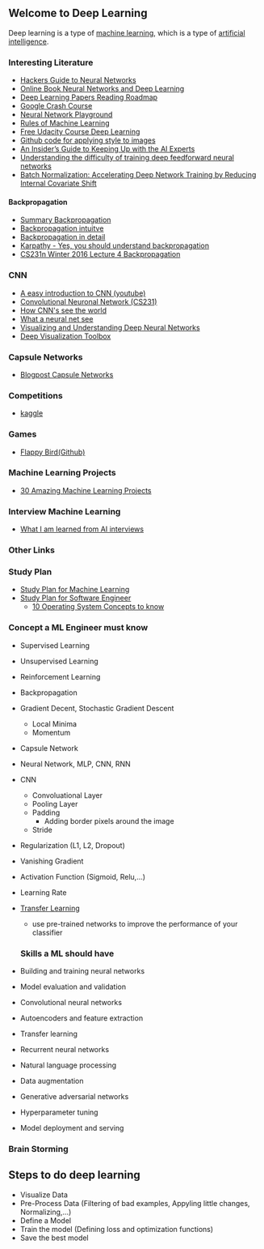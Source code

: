 ## Welcome to Deep Learning
Deep learning is a type of [machine learning](https://en.wikipedia.org/wiki/Machine_learning), which is a type of [artificial intelligence](https://en.wikipedia.org/wiki/Artificial_intelligence).

### Interesting Literature
- [Hackers Guide to Neural Networks](http://karpathy.github.io/neuralnets/)
- [Online Book Neural Networks and Deep Learning](http://neuralnetworksanddeeplearning.com/index.html)
- [Deep Learning Papers Reading Roadmap](https://github.com/floodsung/Deep-Learning-Papers-Reading-Roadmap)
- [Google Crash Course](https://developers.google.com/machine-learning/crash-course/fitter/graph)
- [Neural Network Playground](http://playground.tensorflow.org/#activation=tanh&batchSize=10&dataset=circle&regDataset=reg-plane&learningRate=0.03&regularizationRate=0&noise=0&networkShape=4,2&seed=0.30786&showTestData=false&discretize=false&percTrainData=50&x=true&y=true&xTimesY=false&xSquared=false&ySquared=false&cosX=false&sinX=false&cosY=false&sinY=false&collectStats=false&problem=classification&initZero=false&hideText=false)
- [Rules of Machine Learning](https://developers.google.com/machine-learning/guides/rules-of-ml/)
- [Free Udacity Course Deep Learning](https://eu.udacity.com/course/deep-learning--ud730?utm_medium=referral&utm_campaign=api)
- [Github code for applying style to images](https://github.com/lengstrom/fast-style-transfer)
- [An Insider’s Guide to Keeping Up with the AI Experts](https://blog.udacity.com/2018/09/machine-learning-ai-experts-on-twitter.html)
- [Understanding the difficulty of training deep feedforward neural networks](jmlr.org/proceedings/papers/v9/glorot10a/glorot10a.pdf)
- [Batch Normalization: Accelerating Deep Network Training by Reducing Internal Covariate Shift](https://arxiv.org/pdf/1502.03167v2.pdf)



#### Backpropagation
- [Summary Backpropagation](https://google-developers.appspot.com/machine-learning/crash-course/backprop-scroll/)
- [Backpropagation intuitve](http://colah.github.io/posts/2015-08-Backprop/)
- [Backpropagation in detail](http://neuralnetworksanddeeplearning.com/chap2.html)
- [Karpathy - Yes, you should understand backpropagation](https://medium.com/@karpathy/yes-you-should-understand-backprop-e2f06eab496b)
- [CS231n Winter 2016 Lecture 4 Backpropagation](https://www.youtube.com/watch?v=59Hbtz7XgjM)

### CNN
- [A easy introduction to CNN (youtube)](https://www.youtube.com/watch?v=2-Ol7ZB0MmU)
- [Convolutional Neuronal Network (CS231)](https://www.youtube.com/watch?v=vT1JzLTH4G4&list=PL3FW7Lu3i5JvHM8ljYj-zLfQRF3EO8sYv)
- [How CNN's see the world](https://blog.keras.io/how-convolutional-neural-networks-see-the-world.html)
- [What a neural net see](https://experiments.withgoogle.com/what-neural-nets-see)
- [Visualizing and Understanding Deep Neural Networks](https://www.youtube.com/watch?v=ghEmQSxT6tw&t=5s)
- [Deep Visualization Toolbox](https://www.youtube.com/watch?v=AgkfIQ4IGaM&t=78s)

### Capsule Networks
- [Blogpost Capsule Networks](https://cezannec.github.io/Capsule_Networks/)


### Competitions
- [kaggle](https://www.kaggle.com/)

### Games
- [Flappy Bird(Github)](https://github.com/yenchenlin/DeepLearningFlappyBird)

### Machine Learning Projects
- [30 Amazing Machine Learning Projects](https://medium.mybridge.co/30-amazing-machine-learning-projects-for-the-past-year-v-2018-b853b8621ac7)

### Interview Machine Learning
- [What I am learned from AI interviews](https://blog.usejournal.com/what-i-learned-from-interviewing-at-multiple-ai-companies-and-start-ups-a9620415e4cc)


### Other Links



 ### Study Plan
 - [Study Plan for Machine Learning](https://github.com/ZuzooVn/machine-learning-for-software-engineers)
 - [Study Plan for Software Engineer](https://github.com/jwasham/coding-interview-university)
   - [10 Operating System Concepts to know](https://medium.com/cracking-the-data-science-interview/the-10-operating-system-concepts-software-developers-need-to-remember-480d0734d710)
 
### Concept a ML Engineer must know
- Supervised Learning
- Unsupervised Learning
- Reinforcement Learning
- Backpropagation
- Gradient Decent, Stochastic Gradient Descent
  - Local Minima
  - Momentum
- Capsule Network
- Neural Network, MLP, CNN, RNN
- CNN
  - Convoluational Layer
  - Pooling Layer
  - Padding
    - Adding border pixels around the image
  - Stride
- Regularization (L1, L2, Dropout)
- Vanishing Gradient
- Activation Function (Sigmoid, Relu,...)
- Learning Rate
- [Transfer Learning](http://cs231n.github.io/transfer-learning/)
  - use pre-trained networks to improve the performance of your classifier
  
  
  ### Skills a ML should have
- Building and training neural networks
- Model evaluation and validation
- Convolutional neural networks
- Autoencoders and feature extraction
- Transfer learning
- Recurrent neural networks
- Natural language processing
- Data augmentation
- Generative adversarial networks
- Hyperparameter tuning
- Model deployment and serving
    

### Brain Storming

## Steps to do deep learning
- Visualize Data
- Pre-Process Data (Filtering of bad examples, Appyling little changes, Normalizing,...)
- Define a Model
- Train the model (Defining loss and optimization functions)
- Save the best model

